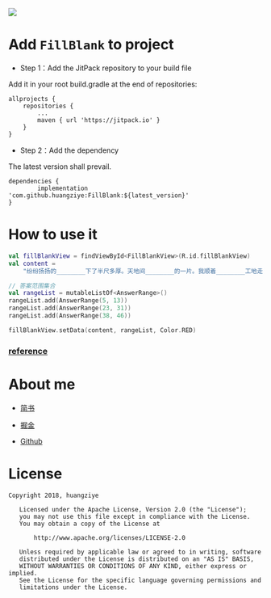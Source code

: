 
[![](https://jitpack.io/v/huangziye/FillBlank.svg)](https://jitpack.io/#huangziye/FillBlank)

# Add ` FillBlank ` to project

- Step 1：Add the JitPack repository to your build file

Add it in your root build.gradle at the end of repositories:

```android
allprojects {
    repositories {
        ...
        maven { url 'https://jitpack.io' }
    }
}
```

- Step 2：Add the dependency

The latest version shall prevail.

```android
dependencies {
        implementation 'com.github.huangziye:FillBlank:${latest_version}'
}
```

# How to use it


```kotlin
val fillBlankView = findViewById<FillBlankView>(R.id.fillBlankView)
val content =
    "纷纷扬扬的________下了半尺多厚。天地间________的一片。我顺着________工地走了四十多公里，" + "只听见各种机器的吼声，可是看不见人影，也看不见工点。一进灵官峡，我就心里发慌。"

// 答案范围集合
val rangeList = mutableListOf<AnswerRange>()
rangeList.add(AnswerRange(5, 13))
rangeList.add(AnswerRange(23, 31))
rangeList.add(AnswerRange(38, 46))

fillBlankView.setData(content, rangeList, Color.RED)
```

### [reference](https://github.com/alidili/Demos/blob/301f52b9a9b6f511e199044d03f8c9fc75e6d810/FillBlankQuestionDemo/app/src/main/java/com/yl/fillblankquestiondemo/MainActivity.java)



# About me


- [简书](https://user-gold-cdn.xitu.io/2018/7/26/164d5709442f7342)

- [掘金](https://juejin.im/user/5ad93382518825671547306b)

- [Github](https://github.com/huangziye)




# License

```
Copyright 2018, huangziye

   Licensed under the Apache License, Version 2.0 (the "License");
   you may not use this file except in compliance with the License.
   You may obtain a copy of the License at

       http://www.apache.org/licenses/LICENSE-2.0

   Unless required by applicable law or agreed to in writing, software
   distributed under the License is distributed on an "AS IS" BASIS,
   WITHOUT WARRANTIES OR CONDITIONS OF ANY KIND, either express or implied.
   See the License for the specific language governing permissions and
   limitations under the License.
```



